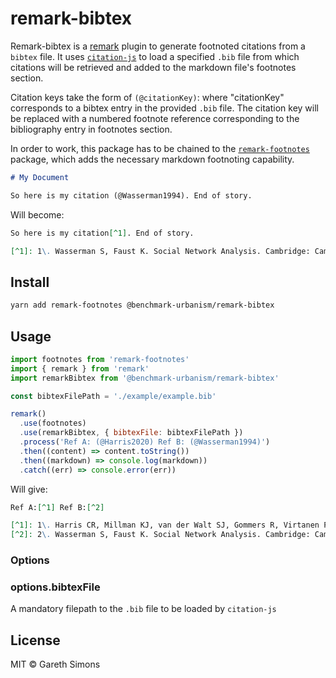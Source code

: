 # remark-bibtex

Remark-bibtex is a [remark](https://github.com/wooorm/remark) plugin to generate footnoted citations from a `bibtex` file. It uses [`citation-js`](https://github.com/citation-js/citation-js) to load a specified `.bib` file from which citations will be retrieved and added to the markdown file's footnotes section.

Citation keys take the form of `(@citationKey)`: where "citationKey" corresponds to a bibtex entry in the provided `.bib` file. The citation key will be replaced with a numbered footnote reference corresponding to the bibliography entry in footnotes section.

In order to work, this package has to be chained to the [`remark-footnotes`](https://github.com/remarkjs/remark-footnotes) package, which adds the necessary markdown footnoting capability.

```md
# My Document

So here is my citation (@Wasserman1994). End of story.
```

Will become:

```md
So here is my citation[^1]. End of story.

[^1]: 1\. Wasserman S, Faust K. Social Network Analysis. Cambridge: Cambridge University Press; 1994.
```

## Install

```sh
yarn add remark-footnotes @benchmark-urbanism/remark-bibtex
```

## Usage

```js
import footnotes from 'remark-footnotes'
import { remark } from 'remark'
import remarkBibtex from '@benchmark-urbanism/remark-bibtex'

const bibtexFilePath = './example/example.bib'

remark()
  .use(footnotes)
  .use(remarkBibtex, { bibtexFile: bibtexFilePath })
  .process('Ref A: (@Harris2020) Ref B: (@Wasserman1994)')
  .then((content) => content.toString())
  .then((markdown) => console.log(markdown))
  .catch((err) => console.error(err))
```

Will give:

```md
Ref A:[^1] Ref B:[^2]

[^1]: 1\. Harris CR, Millman KJ, van der Walt SJ, Gommers R, Virtanen P, Cournapeau D, et al. Array programming with NumPy. Nature \[Internet]. 2020 Sep;585(7825):357–62. Available from: http://www.nature.com/articles/s41586-020-2649-2
[^2]: 2\. Wasserman S, Faust K. Social Network Analysis. Cambridge: Cambridge University Press; 1994.
```

### Options

### options.bibtexFile

A mandatory filepath to the `.bib` file to be loaded by `citation-js`

## License

MIT © Gareth Simons
